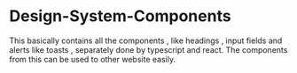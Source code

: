 # Design-System-Components
This basically contains all the components , like headings , input fields and alerts like toasts , separately done by typescript and react. The components from this can be used to other website easily.
